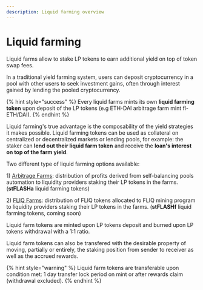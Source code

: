 ```yaml
---
description: Liquid farming overview
---
```


# Liquid farming

Liquid farms allow to stake LP tokens to earn additional yield on top of token swap fees.

In a traditional yield farming system, users can deposit cryptocurrency in a pool with other users to seek investment gains, often through interest gained by lending the pooled cryptocurrency.

{% hint style="success" %}
Every liquid farms mints its own **liquid farming token** upon deposit of the LP tokens (e.g ETH-DAI arbitrage farm mint fl-ETH/DAI).
{% endhint %}

Liquid farming's true advantage is the composability of the yield strategies it makes possible. Liquid farming tokens can be used as collateral on centralized or decentralized markets or lending pools, for example: the staker can **lend out their liquid farm token** and receive the **loan's interest** **on top of the farm yield**.

Two different type of liquid farming options available:

1\) [Arbitrage Farms](arbitrage-farms.md): distribution of profits derived from self-balancing pools automation to liquidity providers staking their LP tokens in the farms. (**stFLASHa** liquid farming tokens)

2\) [FLIQ Farms](fliq-farms.md): distribution of FLIQ tokens allocated to FLIQ mining program to liquidity providers staking their LP tokens in the farms. (**stFLASHf** liquid farming tokens, coming soon)

Liquid farm tokens are minted upon LP tokens deposit and burned upon LP tokens withdrawal with a 1:1 ratio.

Liquid farm tokens can also be transfered with the desirable property of moving, partially or entirely,  the staking position from sender to receiver as well as the accrued rewards.

{% hint style="warning" %}
Liquid farm tokens are transferable upon condition met: 1 day transfer lock period on mint or after rewards claim (withdrawal excluded).
{% endhint %}

